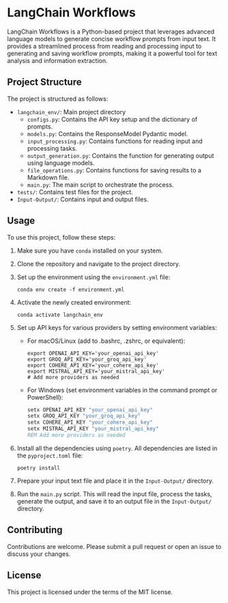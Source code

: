 # LangChain Workflows

LangChain Workflows is a Python-based project that leverages advanced language models to generate concise workflow prompts from input text. It provides a streamlined process from reading and processing input to generating and saving workflow prompts, making it a powerful tool for text analysis and information extraction.

## Project Structure

The project is structured as follows:

- `langchain_env/`: Main project directory
  - `configs.py`: Contains the API key setup and the dictionary of prompts.
  - `models.py`: Contains the ResponseModel Pydantic model.
  - `input_processing.py`: Contains functions for reading input and processing tasks.
  - `output_generation.py`: Contains the function for generating output using language models.
  - `file_operations.py`: Contains functions for saving results to a Markdown file.
  - `main.py`: The main script to orchestrate the process.
- `tests/`: Contains test files for the project.
- `Input-Output/`: Contains input and output files.

## Usage

To use this project, follow these steps:

1. Make sure you have `conda` installed on your system.
2. Clone the repository and navigate to the project directory.
3. Set up the environment using the `environment.yml` file:

   ```
   conda env create -f environment.yml
   ```
4. Activate the newly created environment:

   ```
   conda activate langchain_env
   ```
5. Set up API keys for various providers by setting environment variables:

   - For macOS/Linux (add to .bashrc, .zshrc, or equivalent):
     ```
     export OPENAI_API_KEY='your_openai_api_key'
     export GROQ_API_KEY='your_groq_api_key'
     export COHERE_API_KEY='your_cohere_api_key'
     export MISTRAL_API_KEY='your_mistral_api_key'
     # Add more providers as needed
     ```
   - For Windows (set environment variables in the command prompt or PowerShell):
     ```cmd
     setx OPENAI_API_KEY "your_openai_api_key"
     setx GROQ_API_KEY "your_groq_api_key"
     setx COHERE_API_KEY "your_cohere_api_key"
     setx MISTRAL_API_KEY "your_mistral_api_key"
     REM Add more providers as needed
     ```
6. Install all the dependencies using `poetry`. All dependencies are listed in the `pyproject.toml` file:

   ```
   poetry install
   ```
7. Prepare your input text file and place it in the `Input-Output/` directory.
8. Run the `main.py` script. This will read the input file, process the tasks, generate the output, and save it to an output file in the `Input-Output/` directory.

## Contributing

Contributions are welcome. Please submit a pull request or open an issue to discuss your changes.

## License

This project is licensed under the terms of the MIT license.
